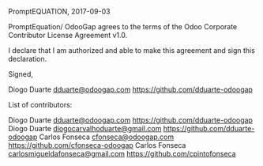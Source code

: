 PromptEQUATION, 2017-09-03

PromptEquation/ OdooGap agrees to the terms of the Odoo Corporate Contributor License
Agreement v1.0.

I declare that I am authorized and able to make this agreement and sign this
declaration.

Signed,

Diogo Duarte dduarte@odoogap.com https://github.com/dduarte-odoogap

List of contributors:

Diogo Duarte dduarte@odoogap.com https://github.com/dduarte-odoogap
Diogo Duarte diogocarvalhoduarte@gmail.com https://github.com/dduarte-odoogap
Carlos Fonseca cfonseca@odoogap.com https://github.com/cfonseca-odoogap
Carlos Fonseca carlosmigueldafonseca@gmail.com https://github.com/cpintofonseca
